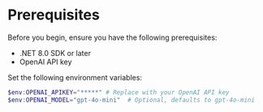 # Prerequisites

Before you begin, ensure you have the following prerequisites:

- .NET 8.0 SDK or later
- OpenAI API key

Set the following environment variables:

```powershell
$env:OPENAI_APIKEY="*****" # Replace with your OpenAI API key
$env:OPENAI_MODEL="gpt-4o-mini"  # Optional, defaults to gpt-4o-mini
```
